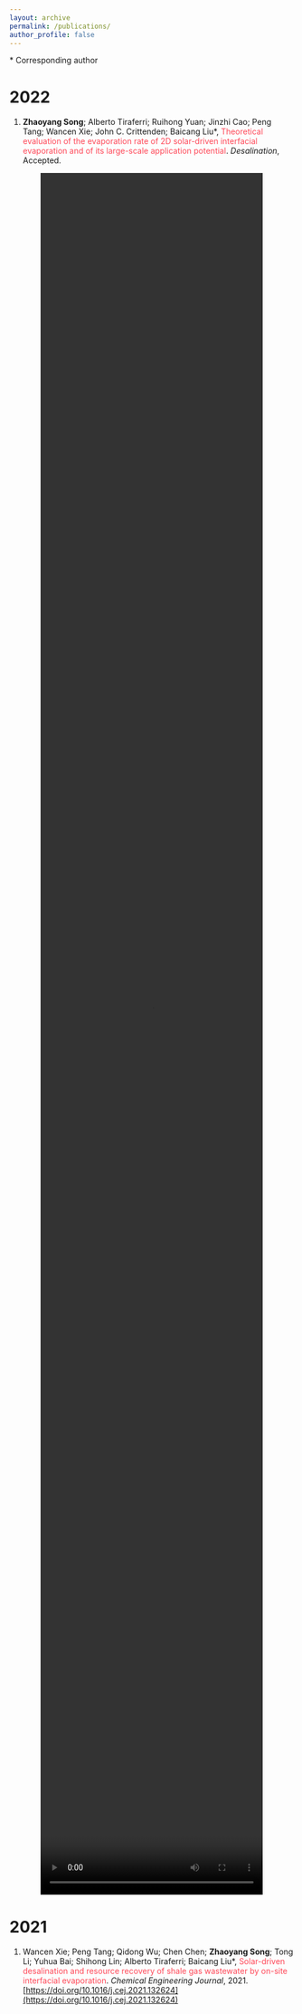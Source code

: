 ```yaml
---
layout: archive
permalink: /publications/
author_profile: false
---
```


\* Corresponding author

# 2022

1. **Zhaoyang Song**; Alberto Tiraferri; Ruihong Yuan; Jinzhi Cao; Peng Tang; Wancen Xie; John C. Crittenden; Baicang Liu\*, <font color="#FF4858">Theoretical evaluation of the evaporation rate of 2D solar-driven interfacial evaporation and of its large-scale application potential</font>. *Desalination*, Accepted.

<center>
<video controls width="78%" height="78%">
    <source src="/video/Global Evaporation Prediction Based on 2D SIE Technology.mp4"/>
    Sorry, your browser does not support this video, please use Chrome instead.
</video>
</center>

# 2021

1. Wancen Xie; Peng Tang; Qidong Wu; Chen Chen; **Zhaoyang Song**; Tong Li; Yuhua Bai; Shihong Lin; Alberto Tiraferri; Baicang Liu\*, <font color="#FF4858">Solar-driven desalination and resource recovery of shale gas wastewater by on-site interfacial evaporation</font>. *Chemical Engineering Journal*, 2021. [https://doi.org/10.1016/j.cej.2021.132624](https://doi.org/10.1016/j.cej.2021.132624)
